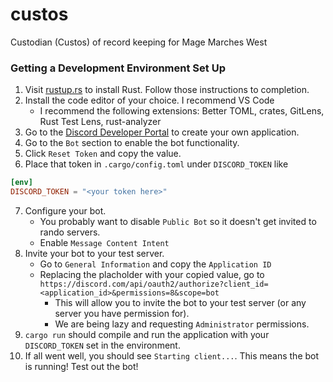 # custos
 Custodian (Custos) of record keeping for Mage Marches West


### Getting a Development Environment Set Up

1. Visit [rustup.rs](https://rustup.rs/) to install Rust. Follow those instructions to completion.
2. Install the code editor of your choice. I recommend VS Code
    * I recommend the following extensions: Better TOML, crates, GitLens, Rust Test Lens, rust-analyzer
3. Go to the [Discord Developer Portal](https://discord.com/developers/applications) to create your own application.
4. Go to the `Bot` section to enable the bot functionality.
5. Click `Reset Token` and copy the value.
6. Place that token in `.cargo/config.toml` under `DISCORD_TOKEN` like
```toml
[env]
DISCORD_TOKEN = "<your token here>"
```
7. Configure your bot.
    * You probably want to disable `Public Bot` so it doesn't get invited to rando servers.
    * Enable `Message Content Intent`
8. Invite your bot to your test server.
    * Go to `General Information` and copy the `Application ID`
    * Replacing the placholder with your copied value, go to `https://discord.com/api/oauth2/authorize?client_id=<application_id>&permissions=8&scope=bot`
        * This will allow you to invite the bot to your test server (or any server you have permission for).
        * We are being lazy and requesting `Administrator` permissions.
9. `cargo run` should compile and run the application with your `DISCORD_TOKEN` set in the environment.
10. If all went well, you should see `Starting client...`. This means the bot is running! Test out the bot!